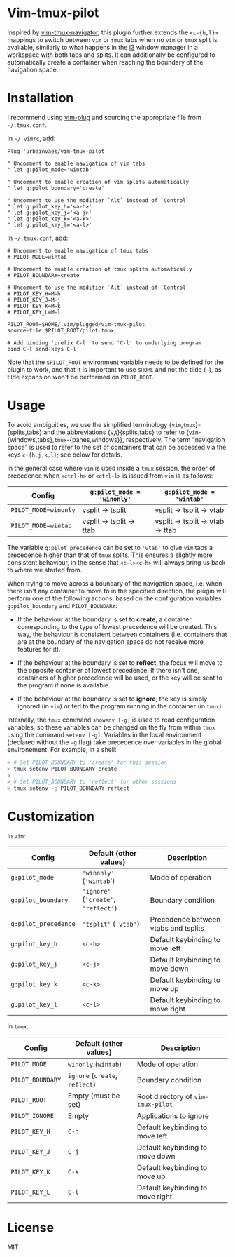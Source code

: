 # Vim-tmux-pilot

Inspired by [vim-tmux-navigator](https://github.com/christoomey/vim-tmux-navigator),
this plugin further extends the `<c-{h,l}>` mappings to switch between `vim` or `tmux` tabs when no `vim` or `tmux` split is available,
similarly to what happens in the [i3](https://i3wm.org) window manager in a workspace with both tabs and splits.
It can additionally be configured to automatically create a container when reaching the boundary of the navigation space.

# Installation

I recommend using [vim-plug](https://github.com/junegunn/vim-plug)
and sourcing the appropriate file from `~/.tmux.conf`.

In `~/.vimrc`, add:
```vim
Plug 'urbainvaes/vim-tmux-pilot'

" Uncomment to enable navigation of vim tabs
" let g:pilot_mode='wintab'

" Uncomment to enable creation of vim splits automatically
" let g:pilot_boundary='create'

" Uncomment to use the modifier `Alt` instead of `Control`
" let g:pilot_key_h='<a-h>'
" let g:pilot_key_j='<a-j>'
" let g:pilot_key_k='<a-k>'
" let g:pilot_key_l='<a-l>'
```
In `~/.tmux.conf`, add:
```tmux
# Uncomment to enable navigation of tmux tabs
# PILOT_MODE=wintab

# Uncomment to enable creation of tmux splits automatically
# PILOT_BOUNDARY=create

# Uncomment to use the modifier `Alt` instead of `Control`
# PILOT_KEY_H=M-h
# PILOT_KEY_J=M-j
# PILOT_KEY_K=M-k
# PILOT_KEY_L=M-l

PILOT_ROOT=$HOME/.vim/plugged/vim-tmux-pilot
source-file $PILOT_ROOT/pilot.tmux

# Add binding 'prefix C-l' to send 'C-l' to underlying program
bind C-l send-keys C-l
```
Note that the `$PILOT_ROOT` environment variable needs to be defined for the plugin to work,
and that it is important to use `$HOME` and not the tilde (`~`),
as tilde expansion won't be performed on `PILOT_ROOT`.

# Usage

To avoid ambiguities,
we use the simplified terminology {`vim`,`tmux`}-{splits,tabs} and
the abbreviations {v,t}{splits,tabs}
to refer to {`vim`-{windows,tabs},`tmux`-{panes,windows}}, respectively.
The term "navigation space" is used to refer to the set of containers that can be accessed via the keys `c-{h,j,k,l}`;
see below for details.

In the general case where `vim` is used inside a `tmux` session,
the order of precedence when `<ctrl-h>` or `<ctrl-l>` is issued from `vim` is as follows:

| Config               | `g:pilot_mode = 'winonly'` | `g:pilot_mode = 'wintab'`     |
| ------               | -------                    | -----------                   |
| `PILOT_MODE=winonly` | vsplit → tsplit            | vsplit → tsplit → vtab        |
| `PILOT_MODE=wintab`  | vsplit → tsplit → ttab     | vsplit → tsplit → vtab → ttab |

The variable `g:pilot_precedence` can be set to `'vtab'` to give `vim` tabs a precedence higher than that of `tmux` splits.
This ensures a slightly more consistent behaviour,
in the sense that `<c-l><c-h>` will always bring us back to where we started from.

When trying to move across a boundary of the navigation space,
i.e. when there isn't any container to move to in the specified direction,
the plugin will perform one of the following actions,
based on the configuration variables `g:pilot_boundary` and `PILOT_BOUNDARY`:

- If the behaviour at the boundary is set to **create**,
  a container corresponding to the type of lowest precedence will be created.
  This way, the behaviour is consistent between containers
  (i.e. containers that are at the boundary of the navigation space do not receive more features for it).

- If the behaviour at the boundary is set to **reflect**,
  the focus will move to the opposite container of lowest precedence.
  If there isn't one,
  containers of higher precedence will be used,
  or the key will be sent to the program if none is available.

- If the behaviour at the boundary is set to **ignore**,
  the key is simply ignored (in `vim`)
  or fed to the program running in the container (in `tmux`).

Internally, the `tmux` command `showenv [-g]` is used to read configuration variables,
so these variables can be changed on the fly from within `tmux` using the command `setenv [-g]`.
Variables in the local environment (declared without the `-g` flag)
take precedence over variables in the global environement.
For example, in a shell:
```bash
> # Set PILOT_BOUNDARY to 'create' for this session
> tmux setenv PILOT_BOUNDARY create
>
> # Set PILOT_BOUNDARY to 'reflect' for other sessions
> tmux setenv -g PILOT_BOUNDARY reflect
```

# Customization

In `vim`:

| Config               | Default (other values)               | Description                          |
| ------               | -------                              | -----------                          |
| `g:pilot_mode`       | `'winonly'` (`'wintab`')             | Mode of operation                    |
| `g:pilot_boundary`   | `'ignore'` (`'create'`, `'reflect'`) | Boundary condition                   |
| `g:pilot_precedence` | `'tsplit'` (`'vtab'`)                | Precedence between vtabs and tsplits |
| `g:pilot_key_h`      | `<c-h>`                              | Default keybinding to move left      |
| `g:pilot_key_j`      | `<c-j>`                              | Default keybinding to move down      |
| `g:pilot_key_k`      | `<c-k>`                              | Default keybinding to move up        |
| `g:pilot_key_l`      | `<c-l>`                              | Default keybinding to move right     |

In `tmux`:

| Config           | Default (other values)         | Description                        |
| ------           | -------                        | -----------                        |
| `PILOT_MODE`     | `winonly` (`wintab`)           | Mode of operation                  |
| `PILOT_BOUNDARY` | `ignore` (`create`, `reflect`) | Boundary condition                 |
| `PILOT_ROOT`     | Empty (must be set)            | Root directory of `vim-tmux-pilot` |
| `PILOT_IGNORE`   | Empty                          | Applications to ignore             |
| `PILOT_KEY_H`    | `C-h`                          | Default keybinding to move left    |
| `PILOT_KEY_J`    | `C-j`                          | Default keybinding to move down    |
| `PILOT_KEY_K`    | `C-k`                          | Default keybinding to move up      |
| `PILOT_KEY_L`    | `C-l`                          | Default keybinding to move right   |

# License

MIT

